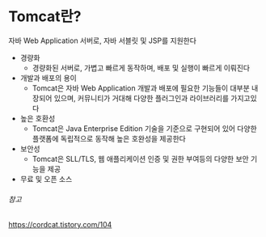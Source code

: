 # Tomcat란?
자바 Web Application 서버로, 자바 서블릿 및 JSP를 지원한다
* 경량화
	* 경량화된 서버로, 가볍고 빠르게 동작하며, 배포 및 실행이 빠르게 이뤄진다
* 개발과 배포의 용이
	* Tomcat은 자바 Web Application 개발과 배포에 필요한 기능들이 대부분 내장되어 있으며, 커뮤니티가 거대해 다양한 플러그인과 라이브러리를 가지고있다
* 높은 호환성
	* Tomcat은 Java Enterprise Edition 기술을 기준으로 구현되어 있어 다양한 플랫폼에 독립적으로 동작해 높은 호완성을 제공한다
* 보안성
	* Tomcat은 SLL/TLS, 웹 애플리케이션 인증 및 권한 부여등의 다양한 보안 기능을 제공
* 무료 및 오픈 소스
###### 참고
https://cordcat.tistory.com/104